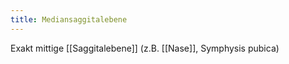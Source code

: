 ```yaml
---
title: Mediansaggitalebene
---
```

Exakt mittige [[Saggitalebene]] (z.B. [[Nase]], Symphysis pubica)